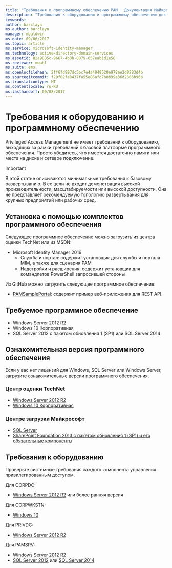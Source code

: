 ```yaml
---
title: "Требования к программному обеспечению PAM | Документация Майкрософт"
description: "Требования к оборудованию и программному обеспечению для успешного развертывания Privileged Access Management"
keywords: 
author: barclayn
ms.author: barclayn
manager: mbaldwin
ms.date: 09/06/2017
ms.topic: article
ms.service: microsoft-identity-manager
ms.technology: active-directory-domain-services
ms.assetid: 82a9085c-9667-4b3b-8079-657eab1d1e58
ms.reviewer: mwahl
ms.suite: ems
ms.openlocfilehash: 2ff6fd997dc5bc7e4a4949520e978ae2d8283d4b
ms.sourcegitcommit: f29f02fa8437fa55e86afd7b0b99a36d2306b96b
ms.translationtype: HT
ms.contentlocale: ru-RU
ms.lasthandoff: 09/08/2017
---
```

# <a name="hardware-and-software-requirements"></a>Требования к оборудованию и программному обеспечению

Privileged Access Management не имеет требований к оборудованию, выходящих за рамки требований к базовой платформе программного обеспечения. Просто убедитесь, что имеется достаточно памяти или места на диске и сетевое подключение.

>[!IMPORTANT]
В этой статье описываются минимальные требования к базовому развертыванию. В ее цели не входит демонстрация высокой производительности, масштабируемости или высокой доступности. Она не представляет рекомендуемую топологию развертывания для крупных предприятий или рабочих сред.

## <a name="installing-from-software-packages"></a>Установка с помощью комплектов программного обеспечения

Следующее программное обеспечение можно загрузить из центра оценки TechNet или из MSDN:

- Microsoft Identity Manager 2016
  - Служба и портал: содержит установщик для службы и портала MIM, а также для сценария PAM
  - Надстройки и расширения: содержит установщик для командлетов PowerShell запросившей стороны

Из GitHub можно загрузить следующее программное обеспечение:

- [PAMSamplePortal](https://github.com/Azure/identity-management-samples): содержит пример веб-приложения для REST API.

## <a name="required-software"></a>Требуемое программное обеспечение

- Windows Server 2012 R2
- Windows 10 Корпоративная
- SQL Server 2012 с пакетом обновления 1 (SP1) или SQL Server 2014

## <a name="evaluation-software"></a>Ознакомительная версия программного обеспечения

Если у вас нет лицензий для Windows, SQL Server или Windows Server, загрузите ознакомительные версии программного обеспечения.

### <a name="technet-evaluation-center"></a>Центр оценки TechNet

- [Windows Server 2012 R2](https://www.microsoft.com/evalcenter/evaluate-windows-server-2012-r2)
- [Windows 10 Корпоративная](https://www.microsoft.com/evalcenter/evaluate-windows-10-enterprise)

### <a name="microsoft-download-center"></a>Центре загрузки Майкрософт

- [SQL Server](https://www.microsoft.com/download/details.aspx?id=29066)  
- [SharePoint Foundation 2013 с пакетом обновления 1 (SP1) и его обязательные компоненты](https://www.microsoft.com/download/details.aspx?id=42039)

## <a name="hardware-requirements"></a>Требования к оборудованию

Проверьте системные требования каждого компонента управления привилегированным доступом.

Для CORPDC:

- [Windows Server 2012 R2](https://technet.microsoft.com/library/dn303418.aspx) или более ранняя версия

Для CORPWKSTN:

- [Windows 10](https://technet.microsoft.com/windows/dn798752.aspx)

Для PRIVDC:

- [Windows Server 2012 R2](https://technet.microsoft.com/library/dn303418.aspx)

Для PAMSRV:

- [Windows Server 2012 R2](https://technet.microsoft.com/library/dn303418.aspx)
- [SQL Server 2012](https://msdn.microsoft.com/library/ms143506(sql.110).aspx) или [SQL Server 2014](https://msdn.microsoft.com/en-us/library/ms143506(v=sql.120).aspx)

